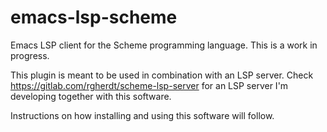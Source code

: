 # emacs-lsp-scheme

Emacs LSP client for the Scheme programming language. This is a work in progress.

This plugin is meant to be used in combination with an LSP server. Check https://gitlab.com/rgherdt/scheme-lsp-server for an LSP server I'm developing together with this software.

Instructions on how installing and using this software will follow.
